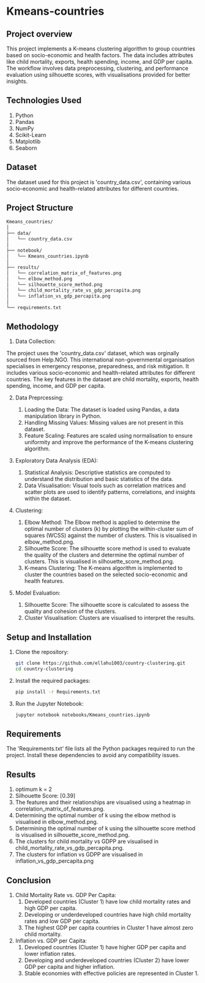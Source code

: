 # Kmeans-countries

## Project overview
This project implements a K-means clustering algorithm to group countries based on socio-economic and health factors. The data includes attributes like child mortality, exports, health spending, income, and GDP per capita. The workflow involves data preprocessing, clustering, and performance evaluation using silhouette scores, with visualisations provided for better insights.

## Technologies Used
1) Python
2) Pandas
3) NumPy
4) Scikit-Learn
5) Matplotlib
6) Seaborn

## Dataset
The dataset used for this project is 'country_data.csv', containing various socio-economic and health-related attributes for different countries.

## Project Structure
```markdown
Kmeans_countries/
│
├── data/
│   └── country_data.csv
│
├── notebook/
│   └── Kmeans_countries.ipynb
│
├── results/
│   └── correlation_matrix_of_features.png
│   └── elbow_method.png
│   └── silhouette_score_method.png
│   └── child_mortality_rate_vs_gdp_percapita.png
│   └── inflation_vs_gdp_percapita.png
│
└── requirements.txt
```

## Methodology
1) Data Collection:
   
The project uses the 'country_data.csv' dataset, which was orginally sourced from Help.NGO. This international non-governmental organisation specialises in emergency response, preparedness, and risk mitigation. It includes various socio-economic and health-related attributes for different countries. The key features in the dataset are child mortality, exports, health spending, income, and GDP per capita.

2) Data Preprcessing:
   1. Loading the Data: The dataset is loaded using Pandas, a data manipulation library in Python.
   2. Handling Missing Values: Missing values are not present in this dataset.
   3. Feature Scaling: Features are scaled using normalisation to ensure uniformity and improve the performance of the K-means clustering algorithm.

3) Exploratory Data Analysis (EDA):
   1. Statistical Analysis: Descriptive statistics are computed to understand the distribution and basic statistics of the data.
   2. Data Visualisation: Visual tools such as correlation matrices and scatter plots are used to identify patterns, correlations, and insights within the dataset.

4) Clustering:
   1. Elbow Method: The Elbow method is applied to determine the optimal number of clusters (k) by plotting the within-cluster sum of squares (WCSS) against the number of clusters. This is visualised in elbow_method.png.
   2. Silhouette Score: The silhouette score method is used to evaluate the quality of the clusters and determine the optimal number of clusters. This is visualised in silhouette_score_method.png.
   3. K-means Clustering: The K-means algorithm is implemented to cluster the countries based on the selected socio-economic and health features.

5) Model Evaluation:
   1. Silhouette Score: The silhouette score is calculated to assess the quality and cohesion of the clusters. 
   2. Cluster Visualisation: Clusters are visualised to interpret the results.

## Setup and Installation
1) Clone the repository:
   ```bash
   git clone https://github.com/ellahu1003/country-clustering.git
   cd country-clustering
   ```
2) Install the required packages:
    ```bash
    pip install -r Requirements.txt
    ```
3) Run the Jupyter Notebook:
   ```bash
   jupyter notebook notebooks/Kmeans_countries.ipynb
   ```

## Requirements
The 'Requirements.txt' file lists all the Python packages required to run the project. Install these dependencies to avoid any compatibility issues.

## Results
1) optimum k = 2
2) Silhouette Score: [0.39]
3) The features and their relationships are visualised using a heatmap in correlation_matrix_of_features.png.
4) Determining the optimal number of k using the elbow method is visualised in elbow_method.png.
5) Determining the optimal number of k using the silhouette score method is visualised in silhouette_score_method.png.
6) The clusters for child mortality vs GDPP are visualised in child_mortality_rate_vs_gdp_percapita.png.
7) The clusters for inflation vs GDPP are visualised in inflation_vs_gdp_percapita.png

## Conclusion
1) Child Mortality Rate vs. GDP Per Capita:
   1. Developed countries (Cluster 1) have low child mortality rates and high GDP per capita.
   2. Developing or underdeveloped countries have high child mortality rates and low GDP per capita.
   3. The highest GDP per capita countries in Cluster 1 have almost zero child mortality.
2) Inflation vs. GDP per Capita:
   1. Developed countries (Cluster 1) have higher GDP per capita and lower inflation rates.
   2. Developing and underdeveloped countries (Cluster 2) have lower GDP per capita and higher inflation.
   3. Stable economies with effective policies are represented in Cluster 1.



